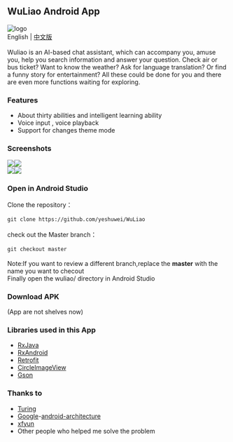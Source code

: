 ## WuLiao Android App
![logo](https://github.com/yeshuwei/WuLiao/blob/master/art/wuliao_logo128.png)<br>
English | [中文版](https://github.com/yeshuwei/WuLiao/blob/master/README_CN.md)<br>
<br>
Wuliao is an AI-based chat assistant, which can accompany you, amuse you, help you search information and answer your question. Check air or bus ticket? Want to know the weather? Ask for language translation? Or find a funny story for entertainment? All these could be done for you and there are even more functions waiting for exploring.
### Features
* About thirty abilities and intelligent learning ability
* Voice input , voice playback
* Support for changes theme mode
### Screenshots
![](https://github.com/yeshuwei/WuLiao/blob/master/art/jietu1.png)![](https://github.com/yeshuwei/WuLiao/blob/master/art/jietu2.PNG)<br>
![](https://github.com/yeshuwei/WuLiao/blob/master/art/jietu3.PNG)![](https://github.com/yeshuwei/WuLiao/blob/master/art/jietu4.PNG)<br>
### Open in Android Studio
Clone the repository：<br>
<br>
``
git clone https://github.com/yeshuwei/WuLiao
``<br>
<br>
check out the Master branch：<br>
<br>
``
git checkout master 
``<br>
<br>
Note:If you want to review a different branch,replace the **master** with the name you want to checout<br>
Finally open the wuliao/ directory in Android Studio

### Download APK
(App are not shelves now)

### Libraries used in this App

* [RxJava](https://github.com/ReactiveX/RxJava)
* [RxAndroid](https://github.com/ReactiveX/RxAndroid)
* [Retrofit](https://github.com/square/retrofit)
* [CircleImageView](https://github.com/hdodenhof/CircleImageView)
* [Gson](https://github.com/google/gson)

### Thanks to
* [Turing](http://www.tuling123.com/)
* [Google](https://github.com/googlesamples)-[android-architecture
](https://github.com/googlesamples/android-architecture)
* [xfyun](http://www.xfyun.cn/)
* Other people who helped me solve the problem 